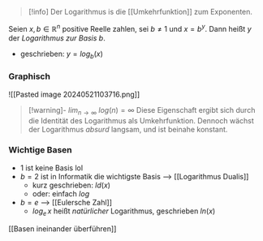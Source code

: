 > [!info] Der Logarithmus is die [[Umkehrfunktion]] zum Exponenten.

Seien $x, b\in \mathbb{R}^{n}$ positive Reelle zahlen, sei $b\neq 1$ und $x = b^{y}$. Dann heißt $y$ der _Logarithmus zur Basis b_.
- geschrieben: $y = log_{b}(x)$ 

### Graphisch
![[Pasted image 20240521103716.png]]

> [!warning]- $lim_{n \to \infty}\ log(n) = \infty$
> Diese Eigenschaft ergibt sich durch die Identität des Logarithmus als Umkehrfunktion.
> Dennoch wächst der Logarithmus _absurd_ langsam, und ist beinahe konstant.

### Wichtige Basen
- 1 ist keine Basis lol
- $b = 2$ ist in Informatik die wichtigste Basis --> [[Logarithmus Dualis]]
	- kurz geschrieben: $ld(x)$ 
	- oder: einfach $log$
- $b = e$ --> [[Eulersche Zahl]]
	- $log_{e}\, x$ heißt _natürlicher_ Logarithmus, geschrieben $ln(x)$

[[Basen ineinander überführen]]
